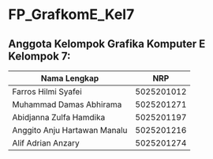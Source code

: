# FP_GrafkomE_Kel7


## Anggota Kelompok Grafika Komputer E Kelompok 7:
Nama Lengkap                 | NRP
---------------------------- | -------------
Farros Hilmi Syafei          | 5025201012
Muhammad Damas Abhirama      | 5025201271
Abidjanna Zulfa Hamdika      | 5025201197
Anggito Anju Hartawan Manalu | 5025201216
Alif Adrian Anzary           | 5025201274



